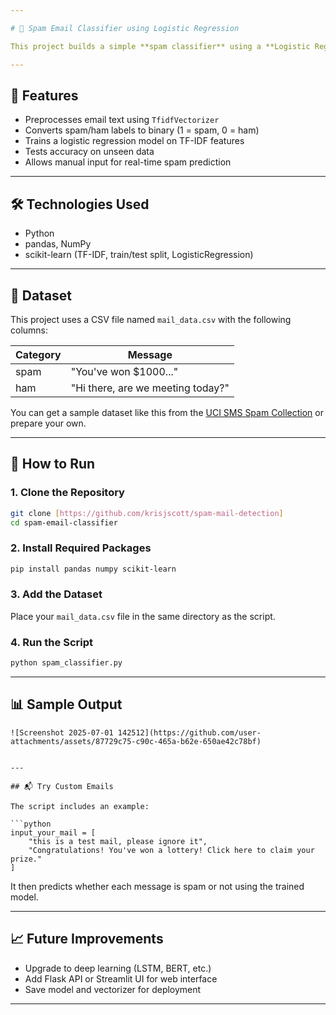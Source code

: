 ```yaml
---

# 📧 Spam Email Classifier using Logistic Regression

This project builds a simple **spam classifier** using a **Logistic Regression** model trained on email content. It uses **TF-IDF** vectorization for feature extraction and demonstrates how classical machine learning can be applied to **text classification** tasks like spam detection.

---
```


## 🧠 Features

* Preprocesses email text using `TfidfVectorizer`
* Converts spam/ham labels to binary (1 = spam, 0 = ham)
* Trains a logistic regression model on TF-IDF features
* Tests accuracy on unseen data
* Allows manual input for real-time spam prediction

---

## 🛠️ Technologies Used

* Python
* pandas, NumPy
* scikit-learn (TF-IDF, train/test split, LogisticRegression)

---

## 📂 Dataset

This project uses a CSV file named `mail_data.csv` with the following columns:

| Category | Message                           |
| -------- | --------------------------------- |
| spam     | "You've won \$1000..."            |
| ham      | "Hi there, are we meeting today?" |

You can get a sample dataset like this from the [UCI SMS Spam Collection](https://archive.ics.uci.edu/ml/datasets/SMS+Spam+Collection) or prepare your own.

---

## 🚀 How to Run

### 1. Clone the Repository

```bash
git clone [https://github.com/krisjscott/spam-mail-detection]
cd spam-email-classifier
```

### 2. Install Required Packages

```bash
pip install pandas numpy scikit-learn
```

### 3. Add the Dataset

Place your `mail_data.csv` file in the same directory as the script.

### 4. Run the Script

```bash
python spam_classifier.py
```

---

## 📊 Sample Output

```
![Screenshot 2025-07-01 142512](https://github.com/user-attachments/assets/87729c75-c90c-465a-b62e-650ae42c78bf)


---

## 📬 Try Custom Emails

The script includes an example:

```python
input_your_mail = [
    "this is a test mail, please ignore it",
    "Congratulations! You've won a lottery! Click here to claim your prize."
]
```

It then predicts whether each message is spam or not using the trained model.

---

## 📈 Future Improvements

* Upgrade to deep learning (LSTM, BERT, etc.)
* Add Flask API or Streamlit UI for web interface
* Save model and vectorizer for deployment

---

